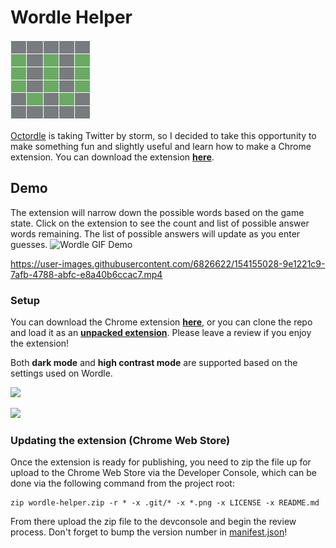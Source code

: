 # Wordle Helper
![Wordle Helper logo](./logo.png)

[Octordle](https://octordle.com/daily) is taking Twitter by storm, so I decided to take this opportunity to make something fun and slightly useful and learn how to make a Chrome extension. You can download the extension **[here](https://chrome.google.com/webstore/detail/wordle-helper/lcoapaclmojlnbjipmpfibcjomncgdod)**.

## Demo
The extension will narrow down the possible words based on the game state. Click on the extension to see the count and list of possible answer words remaining. The list of possible answers will update as you enter guesses.
![Wordle GIF Demo](https://user-images.githubusercontent.com/6826622/207509813-c3d722d8-4274-4455-9bf2-47264a2639ff.gif)

https://user-images.githubusercontent.com/6826622/154155028-9e1221c9-7afb-4788-abfc-e8a40b6ccac7.mp4


### Setup
You can download the Chrome extension **[here](https://chrome.google.com/webstore/detail/wordle-helper/lcoapaclmojlnbjipmpfibcjomncgdod)**, or you can clone the repo and load it as an **[unpacked extension](https://developer.chrome.com/docs/extensions/mv3/getstarted/)**. Please leave a review if you enjoy the extension!

Both **dark mode** and **high contrast mode** are supported based on the settings used on Wordle.

![](https://user-images.githubusercontent.com/6826622/155425400-794255f9-0de2-4305-a804-6dcba9c5ab47.png)

![](https://user-images.githubusercontent.com/6826622/155425401-90599b33-e631-4fec-82a2-35240b7fd2ea.png)

### Updating the extension (Chrome Web Store)
Once the extension is ready for publishing, you need to zip the file up for upload to the Chrome Web Store via the Developer Console, which can be done via the following command from the project root:
```
zip wordle-helper.zip -r * -x .git/* -x *.png -x LICENSE -x README.md
```

From there upload the zip file to the devconsole and begin the review process. Don't forget to bump the version number in [manifest.json](manifest.json)!
